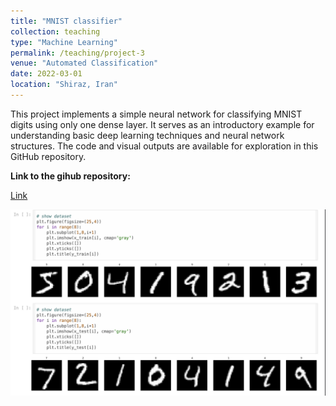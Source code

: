 ```yaml
---
title: "MNIST classifier"
collection: teaching
type: "Machine Learning"
permalink: /teaching/project-3
venue: "Automated Classification"
date: 2022-03-01
location: "Shiraz, Iran"
---
```


This project implements a simple neural network for classifying MNIST digits using only one dense layer. 
It serves as an introductory example for understanding basic deep learning techniques and neural network structures. The code and visual outputs are available for exploration in this GitHub repository.

**Link to the gihub repository:**

[Link](https://github.com/PouyaSonej/simple-mnist-classifier.git)

![images](/images/Project3.png)
